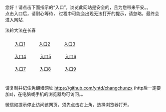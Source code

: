 您好！请点击下面指示的“入口”，浏览此网站是安全的，且为您带来平安。。 <br/>
点击入口后，请耐心等待， 过程中可能会出现无法打开的提示，请忽略，最终会进入网站. </br>

法轮大法在长春<br/>
<div style="padding:10px"><a style="margin:20px" target="_blank" href="https://drtvbnwpcs1e7.cloudfront.net/2Qpsp?xwxsie" id="ccLink1" rel="nofollow">入口1</a> <a target="_blank" style="margin:20px" href="https://de4h0idnmkbe4.cloudfront.net/2Qpsp?ggvyphuw" id="ccLink2" rel="nofollow">入口2</a> <a style="margin:20px" target="_blank" href="https://d1joo9lwdh7mmc.cloudfront.net/2Qpsp?sombtyt" id="ccLink3" rel="nofollow">入口3</a></div>

<div style="padding:10px" ><a style="margin:20px" target="_blank" href="https://drtvbnwpcs1e7.cloudfront.net/2Qpsp?xwxsie" id="ccLink4" rel="nofollow">入口4</a> <a style="margin:20px" href="https://de4h0idnmkbe4.cloudfront.net/2Qpsp?ggvyphuw" target="_blank" id="ccLink5" rel="nofollow">入口5</a> <a style="margin:20px" href="https://d1joo9lwdh7mmc.cloudfront.net/2Qpsp?sombtyt" target="_blank" id="ccLink6" rel="nofollow">入口6</a></div>

<div style="padding:10px"><a style="margin:20px" target="_blank" href="https://drtvbnwpcs1e7.cloudfront.net/2Qpsp?xwxsie" id="ccLink7" rel="nofollow">入口7</a> <a style="margin:20px" href="https://de4h0idnmkbe4.cloudfront.net/2Qpsp?ggvyphuw" target="_blank" id="ccLink8" rel="nofollow">入口8</a> <a style="margin:20px" target="_blank" href="https://d1joo9lwdh7mmc.cloudfront.net/2Qpsp?sombtyt" id="ccLink9" rel="nofollow">入口9</a></div>

<br/>



请复制并记住免翻墙网址 https://github.com/yntd/changchunzx (http后一定要加s)，在电脑或手机的浏览器均可访问。。<br/>

微信如提示停止访问该网页，须先点击右上角，选择浏览器打开。
